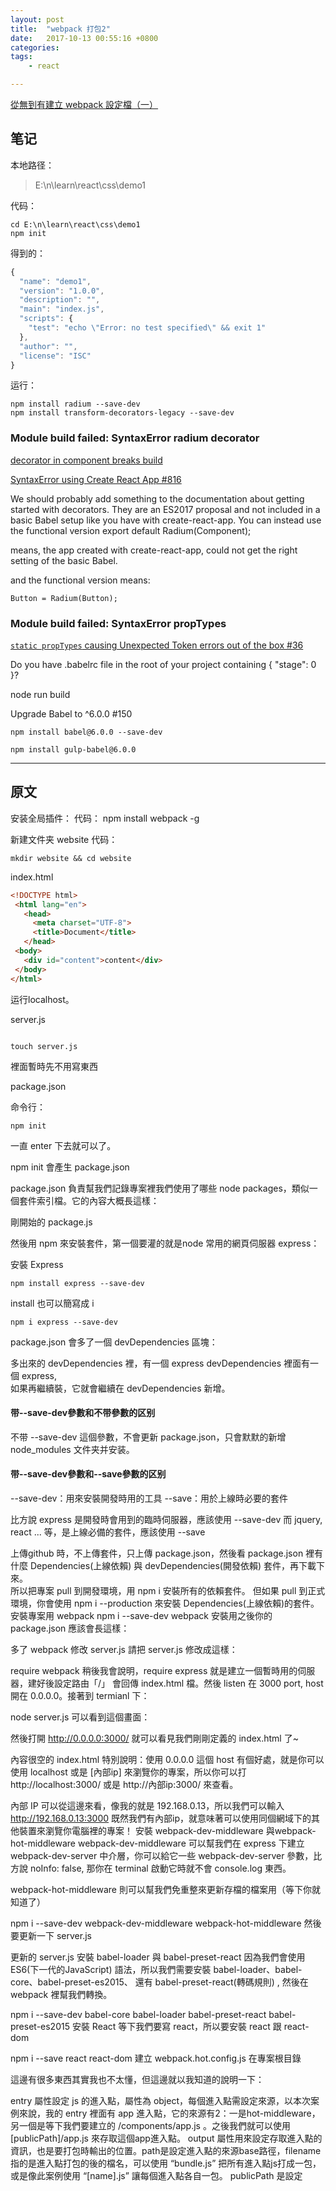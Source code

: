 ```yaml
---
layout: post
title:  "webpack 打包2"
date:   2017-10-13 00:55:16 +0800
categories:  
tags: 
    - react 

---
```



[從無到有建立 webpack 設定檔（一）](https://medium.com/html-test/從無到有建立-webpack-設定檔-一-42fbc76a2d37)

## 笔记 ##

本地路径：

>    E:\n\learn\react\css\demo1

代码：

	cd E:\n\learn\react\css\demo1
	npm init

得到的：

```javascript
{
  "name": "demo1",
  "version": "1.0.0",
  "description": "",
  "main": "index.js",
  "scripts": {
    "test": "echo \"Error: no test specified\" && exit 1"
  },
  "author": "",
  "license": "ISC"
}

```

运行：


	npm install radium --save-dev
	npm install transform-decorators-legacy --save-dev

### 	Module build failed: SyntaxError   radium decorator ###

[decorator in component breaks build](https://github.com/storybooks/storybook/issues/455)

[SyntaxError using Create React App #816](https://github.com/FormidableLabs/radium/issues/816)

We should probably add something to the documentation about getting started with decorators. They are an ES2017 proposal and not included in a basic Babel setup like you have with create-react-app. You can instead use the functional version export default Radium(Component);

means, the app created with create-react-app, could not get the right setting of the basic Babel.

and the functional version means:

	Button = Radium(Button);

### Module build failed: SyntaxError  propTypes  ###

[`static propTypes` causing Unexpected Token errors out of the box #36](https://github.com/kriasoft/react-firebase-starter/issues/36)

Do you have .babelrc file in the root of your project containing { "stage": 0 }?

node run build

Upgrade Babel to ^6.0.0 #150

	npm install babel@6.0.0 --save-dev

	npm install gulp-babel@6.0.0
----------------------------------------

## 原文 ##
安装全局插件：
代码：
	npm install webpack -g

新建文件夹 website
代码：

	mkdir website && cd website

index.html

```html
<!DOCTYPE html>
 <html lang="en">
   <head>
     <meta charset="UTF-8">
     <title>Document</title>
   </head>
 <body>
   <div id="content">content</div>
 </body>
</html>
```

运行localhost。

server.js
```javascript
``` 
	touch server.js
裡面暫時先不用寫東西

package.json

命令行：

	npm init

一直 enter 下去就可以了。


npm init 會產生 package.json

package.json 負責幫我們記錄專案裡我們使用了哪些 node packages，類似一個套件索引檔。它的內容大概長這樣：


剛開始的 package.js


然後用 npm 來安裝套件，第一個要灌的就是node 常用的網頁伺服器 express：

安裝 Express

	npm install express --save-dev

install 也可以簡寫成 i

	npm i express --save-dev

package.json 會多了一個 devDependencies 區塊：

	


多出來的 devDependencies 裡，有一個 express
 devDependencies 裡面有一個 express,   
如果再繼續裝，它就會繼續在 devDependencies 新增。

#### 带--save-dev參數和不带參數的区别 ####
不带 --save-dev 這個參數，不會更新 package.json，只會默默的新增 node_modules 文件夹并安装。

#### 带--save-dev參數和--save參數的区别 ####
--save-dev：用來安裝開發時用的工具
--save：用於上線時必要的套件

比方說 express 是開發時會用到的臨時伺服器，應該使用 --save-dev
而 jquery, react ... 等，是上線必備的套件，應該使用 --save

上傳github 時，不上傳套件，只上傳 package.json，然後看 package.json 裡有什麼 Dependencies(上線依賴) 與 devDependencies(開發依賴) 套件，再下載下來。  
所以把專案 pull 到開發環境，用 npm i 安裝所有的依賴套件。
但如果 pull 到正式環境，你會使用 npm i --production 來安裝 Dependencies(上線依賴)的套件。
安裝專案用 webpack
npm i --save-dev webpack
安裝用之後你的 package.json 應該會長這樣：


多了 webpack
修改 server.js
請把 server.js 修改成這樣：


require webpack 稍後我會說明，require express 就是建立一個暫時用的伺服器，建好後設定路由「/」 會回傳 index.html 檔。然後 listen 在 3000 port, host 開在 0.0.0.0。接著到 termianl 下：

node server.js
可以看到這個畫面：


然後打開 http://0.0.0.0:3000/ 就可以看見我們剛剛定義的 index.html 了~


內容很空的 index.html
特別說明：使用 0.0.0.0 這個 host 有個好處，就是你可以使用 localhost 或是 [內部ip] 來瀏覽你的專案，所以你可以打 http://localhost:3000/ 或是 http://內部ip:3000/ 來查看。

內部 IP 可以從這邊來看，像我的就是 192.168.0.13，所以我們可以輸入 http://192.168.0.13:3000
既然我們有內部ip，就意味著可以使用同個網域下的其他裝置來瀏覽你電腦裡的專案！
安裝 webpack-dev-middleware 與webpack-hot-middleware
webpack-dev-middleware 可以幫我們在 express 下建立 webpack-dev-server 中介層，你可以給它一些 webpack-dev-server 參數，比方說 noInfo: false, 那你在 terminal 啟動它時就不會 console.log 東西。

webpack-hot-middleware 則可以幫我們免重整來更新存檔的檔案用（等下你就知道了）

npm i --save-dev webpack-dev-middleware webpack-hot-middleware
然後要更新一下 server.js


更新的 server.js
安裝 babel-loader 與 babel-preset-react
因為我們會使用 ES6(下一代的JavaScript) 語法，所以我們需要安裝 babel-loader、babel-core、babel-preset-es2015、 還有 babel-preset-react(轉碼規則) , 然後在 webpack 裡幫我們轉換。

npm i --save-dev babel-core babel-loader babel-preset-react babel-preset-es2015
安裝 React
等下我們要寫 react，所以要安裝 react 跟 react-dom

npm i --save react react-dom
建立 webpack.hot.config.js 在專案根目錄

這邊有很多東西其實我也不太懂，但這邊就以我知道的說明一下：

entry 屬性設定 js 的進入點，屬性為 object，每個進入點需設定來源，以本次案例來說，我的 entry 裡面有 app 進入點，它的來源有2：一是hot-middleware，另一個是等下我們要建立的 /components/app.js 。之後我們就可以使用 [publicPath]/app.js 來存取這個app進入點。
output 屬性用來設定存取進入點的資訊，也是要打包時輸出的位置。path是設定進入點的來源base路徑，filename指的是進入點打包的後的檔名，可以使用 “bundle.js” 把所有進入點js打成一包，或是像此案例使用 “[name].js” 讓每個進入點各自一包。 publicPath 是設定<script src..>要存取它時的路徑。像以此例，我們到時就可以使用 http://localhost:3000/static/app.js 來存取它。
module 屬性設定遇到什麼檔案時，要使用什麼 loader 去轉換它。在此例中，我們遇到 js 時，會使用 babel-loader 去讀取它，好讓webpack看得懂 es6 語法， __dirname(此專案根目錄) 裡的每個 js 都要用 babel-loader, 除了 /node_modules/ 裡的除外。
設定.babelrc檔
剛剛安裝的 babel-preset-es2015 跟 babel-preset-react 就在這個檔裡被使用，但老實說我並不明白為什麼要設定它們才可以跑。內容如下：


建立 /components/app.js
app.js 檔案內容
其中的 ReactDOM 則是幫我們把 React 的 App Component 渲染到 #content 這個 div 的工具。而 module.hot 如果支援的話，則開啟熱渲染模式（存檔即改變，不用重整）。

特別注意：如果你沒有使用 babel-loader, babel-preset-react, 這種HTML與JS混著用的檔案webpack可是不認得的。(會出錯)
幫index.html 安插js進入點。

好了，到目前為止，我們的檔已經設定的差不多了，把 node server.js 先按 ctrl + c 關掉。

在 package.json 加上 scripts > start
打開 package.json 看一下 devDependencies (開發依賴) 與 dependencies (上線依賴) 應該會像這樣，然後我們在 scripts 屬性加入一個 start 命令。

所以我們之後只要輸入：

npm run start
就等同於使用

node server.js
好，接著我們啟動 npm run start, 然後看一下。

果不其然出現了 app
接著我們修改一下 /components/app.js

把原本的 app 改成欸批批
修改後的 app.js
接著你就可以看見不在重整的情況下，它也會修改內容了！

建立 Header, Content, Footer
然後在 app.js 引用它們：

存檔後看看瀏覽器：

引用 header, content, footer 後的 app
如果你修改了被 app 引用的 Header.js：

header 修改成 抬頭
被引入的 Header.js 也立即改變
如此一來，我們就可以開始開發我們的 React 程式了~

下一章會帶入 scss 進來~
從無到有建立 webpack 設定檔（二）設定樣式

如果你還沒看過第一篇，請到這邊
medium.com	
JavaScriptWebpackReact
One clap, two clap, three clap, forty?
By clapping more or less, you can signal to us which stories really stand out.


11
3
Follow




写法1：

	{"scripts":{"build":"webpack","build:api":"aglio -i docs/api/index.apib -o docs/api/index.html"}}


#### 参考 ####

* [【webpack】的基本工作流程 – 進擊的 Front End‘s – Medium](https://medium.com/html-test/webpack-的基本工作流程-585f2bc952b9)
* [zjhr/webpack-1: 简单易懂的webpack入门教程](https://github.com/zjhr/webpack-1)
* [经典webpack入门（讲的很透彻） - Div.IO](https://div.io/topic/1752)
* [[译] 让 Webpack 来帮你打包吧 - 前端 - 掘金](https://juejin.im/entry/5767a975df0eea0062ffe193)
* [Webpack你的包 - 众成翻译](http://www.zcfy.cc/article/webpack-your-bags-921.html)
* [开始使用 Webpack 2 - 众成翻译](http://www.zcfy.cc/article/getting-started-with-webpack-2-thinking-in-code-2110.html)
* [让 Webpack 来帮你打包吧 - 达仔的博客 - Zhangjd Blog](https://blog.zhangjd.me/2016/06/19/webpack-your-bags/)
* [[譯 + 補充] Webpack 2 學習筆記 - DEVLOG of andyyou](https://andyyou.github.io/2017/02/17/webpack-2-beginner-guide/)
* [开发](https://doc.webpack-china.org/guides/development/)
* [一小时包教会 —— webpack 入门指南 - vajoy - 博客园](https://www.cnblogs.com/vajoy/p/4650467.html)